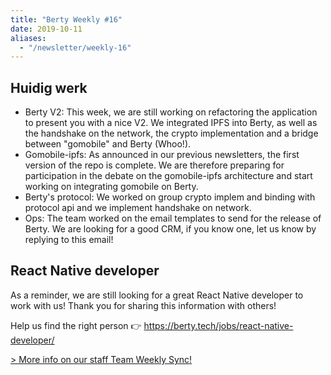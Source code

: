 ```yaml
---
title: "Berty Weekly #16"
date: 2019-10-11
aliases:
  - "/newsletter/weekly-16"
---
```


## Huidig werk

* Berty V2: This week, we are still working on refactoring the application to present you with a nice V2. We integrated IPFS into Berty, as well as the handshake on the network, the crypto implementation and a bridge between "gomobile" and Berty (Whoo!).
* Gomobile-ipfs: As announced in our previous newsletters, the first version of the repo is complete. We are therefore preparing for participation in the debate on the gomobile-ipfs architecture and start working on integrating gomobile on Berty.
* Berty's protocol: We worked on group crypto implem and binding with protocol api and we implement handshake on network.
* Ops: The team worked on the email templates to send for the release of Berty. We are looking for a good CRM, if you know one, let us know by replying to this email!

## React Native developer

As a reminder, we are still looking for a great React Native developer to work with us! Thank you for sharing this information with others!

Help us find the right person 👉 https://berty.tech/jobs/react-native-developer/


[> More info on our staff Team Weekly Sync!](https://github.com/berty/mgmt/blob/master/meeting-notes/2019/Q4/2019-10-11--staff-team-weekly-sync.md)
